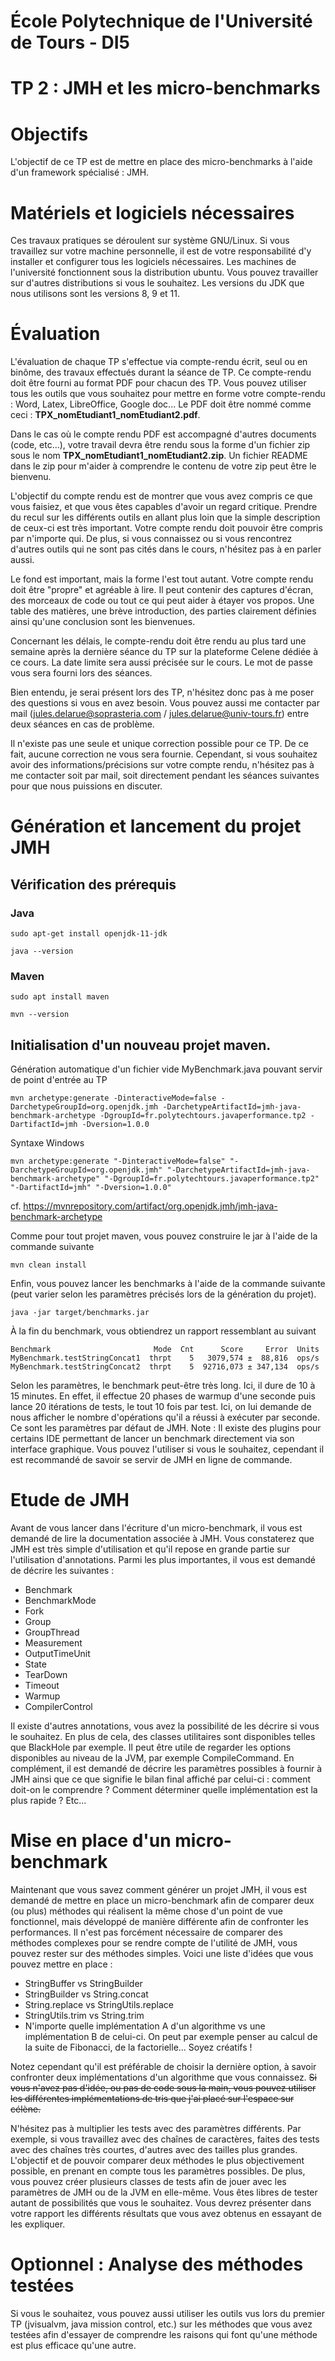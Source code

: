 # École Polytechnique de l'Université de Tours - DI5
# TP 2 : JMH et les micro-benchmarks

# Objectifs
L'objectif de ce TP est de mettre en place des micro-benchmarks à l'aide d'un framework spécialisé : JMH.

# Matériels et logiciels nécessaires
Ces travaux pratiques se déroulent sur système GNU/Linux. Si vous travaillez sur votre machine personnelle,
il est de votre responsabilité d'y installer et configurer tous les logiciels nécessaires. Les machines de l'université fonctionnent sous la distribution ubuntu. Vous pouvez travailler sur d'autres distributions si vous le
souhaitez. Les versions du JDK que nous utilisons sont les versions 8, 9 et 11.

# Évaluation
L'évaluation de chaque TP s'effectue via compte-rendu écrit, seul ou en binôme, des travaux effectués durant
la séance de TP. Ce compte-rendu doit être fourni au format PDF pour chacun des TP. Vous pouvez utiliser
tous les outils que vous souhaitez pour mettre en forme votre compte-rendu : Word, Latex, LibreOffice,
Google doc... Le PDF doit être nommé comme ceci : **TPX_nomEtudiant1_nomEtudiant2.pdf**.

Dans le cas où le compte rendu PDF est accompagné d'autres documents (code, etc...), votre travail devra
être rendu sous la forme d'un fichier zip sous le nom **TPX_nomEtudiant1_nomEtudiant2.zip**. Un fichier
README dans le zip pour m'aider à comprendre le contenu de votre zip peut être le bienvenu.

L'objectif du compte rendu est de montrer que vous avez compris ce que vous faisiez, et que vous êtes capables d'avoir un regard critique. Prendre du recul sur les différents outils en allant plus loin que la simple
description de ceux-ci est très important. Votre compte rendu doit pouvoir être compris par n'importe qui.
De plus, si vous connaissez ou si vous rencontrez d'autres outils qui ne sont pas cités dans le cours, n'hésitez
pas à en parler aussi.

Le fond est important, mais la forme l'est tout autant. Votre compte rendu doit être "propre" et agréable à
lire. Il peut contenir des captures d'écran, des morceaux de code ou tout ce qui peut aider à étayer vos propos.
Une table des matières, une brève introduction, des parties clairement définies ainsi qu'une conclusion sont
les bienvenues.

Concernant les délais, le compte-rendu doit être rendu au plus tard une semaine après la dernière séance du
TP sur la plateforme Celene dédiée à ce cours. La date limite sera aussi précisée sur le cours. Le mot de passe
vous sera fourni lors des séances.

Bien entendu, je serai présent lors des TP, n'hésitez donc pas à me poser des questions si vous en avez besoin. Vous pouvez aussi me contacter par mail (jules.delarue@soprasteria.com / jules.delarue@univ-tours.fr) entre deux séances en cas de
problème.

Il n'existe pas une seule et unique correction possible pour ce TP. De ce fait, aucune correction ne vous sera
fournie. Cependant, si vous souhaitez avoir des informations/précisions sur votre compte rendu, n'hésitez
pas à me contacter soit par mail, soit directement pendant les séances suivantes pour que nous puissions en
discuter.

# Génération et lancement du projet JMH

## Vérification des prérequis

### Java
```shell
sudo apt-get install openjdk-11-jdk
```


```shell
java --version
```

### Maven
```shell
sudo apt install maven
```
```shell
mvn --version
```

## Initialisation d'un nouveau projet maven.
Génération automatique d'un fichier vide MyBenchmark.java pouvant servir de point d'entrée au TP
```shell
mvn archetype:generate -DinteractiveMode=false -DarchetypeGroupId=org.openjdk.jmh -DarchetypeArtifactId=jmh-java-benchmark-archetype -DgroupId=fr.polytechtours.javaperformance.tp2 -DartifactId=jmh -Dversion=1.0.0
```
Syntaxe Windows
```shell
mvn archetype:generate "-DinteractiveMode=false" "-DarchetypeGroupId=org.openjdk.jmh" "-DarchetypeArtifactId=jmh-java-benchmark-archetype" "-DgroupId=fr.polytechtours.javaperformance.tp2" "-DartifactId=jmh" "-Dversion=1.0.0"
```
cf. https://mvnrepository.com/artifact/org.openjdk.jmh/jmh-java-benchmark-archetype

Comme pour tout projet maven, vous pouvez construire le jar à l'aide de la commande suivante
```shell
mvn clean install
```

Enfin, vous pouvez lancer les benchmarks à l'aide de la commande suivante (peut varier selon les paramètres précisés lors de la génération du projet).
```shell
java -jar target/benchmarks.jar
```

À la fin du benchmark, vous obtiendrez un rapport ressemblant au suivant
```text
Benchmark                       Mode  Cnt      Score     Error  Units
MyBenchmark.testStringConcat1  thrpt    5   3079,574 ±  88,816  ops/s
MyBenchmark.testStringConcat2  thrpt    5  92716,073 ± 347,134  ops/s
```

Selon les paramètres, le benchmark peut-être très long. Ici, il dure de 10 à 15 minutes. En effet, il effectue 20
phases de warmup d'une seconde puis lance 20 itérations de tests, le tout 10 fois par test. Ici, on lui demande
de nous afficher le nombre d'opérations qu'il a réussi à exécuter par seconde. Ce sont les paramètres par
défaut de JMH.
Note : Il existe des plugins pour certains IDE permettant de lancer un benchmark directement via son
interface graphique. Vous pouvez l'utiliser si vous le souhaitez, cependant il est recommandé de savoir se
servir de JMH en ligne de commande.

# Etude de JMH
Avant de vous lancer dans l'écriture d'un micro-benchmark, il vous est demandé de lire la documentation
associée à JMH. Vous constaterez que JMH est très simple d'utilisation et qu'il repose en grande partie
sur l'utilisation d'annotations. Parmi les plus importantes, il vous est demandé de décrire les suivantes :
- Benchmark
- BenchmarkMode
- Fork
- Group
- GroupThread
- Measurement
- OutputTimeUnit
- State
- TearDown
- Timeout
- Warmup
- CompilerControl

Il existe d'autres annotations, vous avez la possibilité de
les décrire si vous le souhaitez. En plus de cela, des classes utilitaires sont disponibles telles que BlackHole
par exemple. Il peut être utile de regarder les options disponibles au niveau de la JVM, par exemple CompileCommand.
En complément, il est demandé de décrire les paramètres possibles à fournir à JMH ainsi que ce que signifie le
bilan final affiché par celui-ci : comment doit-on le comprendre ? Comment déterminer quelle implémentation
est la plus rapide ? Etc...

# Mise en place d'un micro-benchmark
Maintenant que vous savez comment générer un projet JMH, il vous est demandé de mettre en place un
micro-benchmark afin de comparer deux (ou plus) méthodes qui réalisent la même chose d'un point de vue
fonctionnel, mais développé de manière différente afin de confronter les performances. Il n'est pas forcément
nécessaire de comparer des méthodes complexes pour se rendre compte de l'utilité de JMH, vous pouvez
rester sur des méthodes simples. Voici une liste d'idées que vous pouvez mettre en place :
- StringBuffer vs StringBuilder
- StringBuilder vs String.concat
- String.replace vs StringUtils.replace
- StringUtils.trim vs String.trim
- N'importe quelle implémentation A d'un algorithme vs une implémentation B
  de celui-ci. On peut par exemple penser au calcul de la suite de Fibonacci, de la factorielle... Soyez
  créatifs !

Notez cependant qu'il est préférable de choisir la dernière option, à savoir confronter deux implémentations
d'un algorithme que vous connaissez. ~~Si vous n'avez pas d'idée, ou pas de code sous la main, vous pouvez
utiliser les différentes implémentations de tris que j'ai placé sur l'espace sur célène.~~

N'hésitez pas à multiplier les tests avec des paramètres différents. Par exemple, si vous travaillez avec des
chaînes de caractères, faites des tests avec des chaînes très courtes, d'autres avec des tailles plus grandes.
L'objectif et de pouvoir comparer deux méthodes le plus objectivement possible, en prenant en compte tous
les paramètres possibles. De plus, vous pouvez créer plusieurs classes de tests afin de jouer avec les paramètres
de JMH ou de la JVM en elle-même. Vous êtes libres de tester autant de possibilités que vous le souhaitez.
Vous devrez présenter dans votre rapport les différents résultats que vous avez obtenus en essayant de les
expliquer.


# Optionnel : Analyse des méthodes testées
Si vous le souhaitez, vous pouvez aussi utiliser les outils vus lors du premier TP (jvisualvm, java mission
control, etc.) sur les méthodes que vous avez testées afin d'essayer de comprendre les raisons qui font qu'une
méthode est plus efficace qu'une autre.


